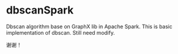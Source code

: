 # dbscanSpark
Dbscan algorithm base on GraphX lib in Apache Spark.
This is basic implementation of dbscan. 
Still need modify.

谢谢！

